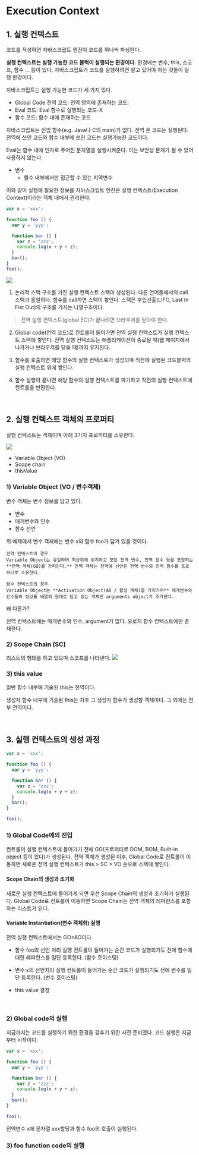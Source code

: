 # Execution Context

## 1. 실행 컨텍스트
코드를 작성하면 자바스크립트 엔진이 코드를 하나씩 파싱한다.

**실행 컨텍스트는 실행 가능한 코드 블럭이 실행되는 환경이다.** 환경에는 변수, this, 스코프, 함수 ... 등이 있다. 자바스크립트가 코드를 실행하려면 알고 있어야 하는 것들이 실행 환경이다.

자바스크립트는 실행 가능한 코드가 세 가지 있다.
* Global Code 전역 코드: 전역 영역에 존재하는 코드:
* Eval 코드: Eval 함수로 실행되는 코드-X
* 함수 코드: 함수 내에 존재하는 코드

자바스크립트는 진입 함수(e.g. Java나 C의 main)가 없다. 전역 쓴 코드는 실행된다. 전역에 쓰인 코드와 함수 내부에 쓰인 코드는 실행가능한 코드이다. 

Eval는 함수 내에 인자로 주어진 문자열을 실행시켜준다. 이는 보안상 문제가 될 수 있어 사용하지 않는다.

* 변수
  * 함수 내부에서만 접근할 수 있는 지역변수


이와 같이 실행에 필요한 정보를 자바스크립트 엔진은 실행 컨텍스트(Execution Context)이라는 객체 내에서 관리한다.

```javascript
var x = 'xxx';

function foo () {
  var y = 'yyy';

  function bar () {
    var z = 'zzz';
    console.log(x + y + z);
  }
  bar();
}
foo();
```

![](http://poiemaweb.com/img/ec_1.png)

1. 논리적 스택 구조를 가진 실행 컨텍스트 스택이 생성된다. 다른 언어들에서의 call 스택과 동일하다. 함수를 call하면 스택이 쌓인다. 스택은 후입선출(LIFO, Last In Fist Out)의 구조를 가지는 나열구조이다.

> 전역 실행 컨텍스트(global EC)가 끝나려면 브라우저를 닫아야 한다.

2. Global code(전역 코드)로 컨트롤이 들어가면 전역 실행 컨텍스트가 실행 컨텍스트 스택에 쌓인다. 전역 실행 컨텍스트는 애플리케이션이 종료될 때(웹 페이지에서 나가거나 브라우저를 닫을 때)까지 유지된다.

3. 함수를 호출하면 해당 함수의 실행 컨택스트가 생성되며 직전에 실행된 코드블럭의 실행 컨텍스트 위에 쌓인다.

4. 함수 실행이 끝나면 해당 함수의 실행 컨텍스트를 파기하고 직전의 실행 컨텍스트에 컨트롤을 반환한다.

<br>

## 2. 실행 컨텍스트 객체의 프로퍼티
실행 컨텍스트는 객체이며 아래 3가지 프로퍼티를 소유한다.

![](http://poiemaweb.com/img/excute_context_structure.png)

* Variable Object (VO)
* Scope chain
* thisValue

### 1) Variable Object (VO / 변수객체)

변수 객체는 변수 정보를 담고 있다.
* 변수
* 매개변수와 인수
* 함수 선언

위 예제에서 변수 객체에는 변수 x와 함수 foo가 담겨 있을 것이다.

```
전역 컨텍스트의 경우
Variable Object는 유일하며 최상위에 위치하고 모든 전역 변수, 전역 함수 등을 포함하는 **전역 객체(GO)를 가리킨다.** 전역 객체는 전역에 선언된 전역 변수와 전역 함수를 프로퍼티로 소유한다.
```

```
함수 컨텍스트의 경우
Variable Object는 **Activation Object(AO / 활성 객체)를 가리키며** 매개변수와 인수들의 정보를 배열의 형태로 담고 있는 객체인 arguments object가 추가된다.
```

왜 다른가?

전역 컨텍스트에는 매개변수와 인수, argument가 없다. 오로지 함수 컨텍스트에만 존재한다.

### 2) Scope Chain (SC)

리스트의 형태를 하고 있으며 스코프를 나타낸다. 
![](http://poiemaweb.com/img/ec-sc.png)

### 3) this value

일반 함수 내부에 기술된 this는 전역이다.

생성자 함수 내부에 기술된  this는 차후 그 생성자 함수가 생성할 객체이다. 그 외에는 전부 전역이다.

<br>

## 3. 실행 컨텍스트의 생성 과정

```javascript
var x = 'xxx';

function foo () {
  var y = 'yyy';

  function bar () {
    var z = 'zzz';
    console.log(x + y + z);
  }
  bar();
}

foo();
```

### 1) Global Code에의 진입

컨트롤이 실행 컨텍스트에 들어가기 전에 GO(프로퍼티로 DOM, BOM, Built-in object 등이 있다)가 생성된다. 전역 객체가 생성된 이후, Global Code로 컨트롤이 이동하면 새로운 전역 실행 컨텍스트가 this > SC > VO 순으로 스택에 쌓인다. 

#### **Scope Chain의 생성과 초기화**

새로운 실행 컨텍스트에 들어가게 되면 우선 Scope Chain의 생성과 초기화가 실행된다. Global Code로 컨트롤이 이동하면 Scope Chain는 전역 객체의 레퍼런스를 포함하는 리스트가 된다.

#### **Variable Instantiation(변수 객체화) 실행**
전역 실행 컨텍스트에서는 GO=AO이다. 
  * 함수 foo의 선언 처리
  실행 컨트롤이 들어가는 순간 코드가 실행되기도 전에 함수에 대한 레퍼런스를 일단 등록한다. (함수 호이스팅)

  * 변수 x의 선언처리
  실행 컨트롤이 들어가는 순간 코드가 실행되기도 전에 변수를 일단 등록한다. (변수 호이스팅)

  * this value 결정

<br>

### 2) Global code의 실행

지금까지는 코드를 실행하기 위한 환경을 갖추기 위한 사전 준비였다. 코드 실행은 지금부터 시작이다.

```javascript
var x = 'xxx';

function foo () {
  var y = 'yyy';

  function bar () {
    var z = 'zzz';
    console.log(x + y + z);
  }
  bar();
}

foo();
```

전역변수 x에 문자열 xxx할당과 함수 foo의 호출이 실행된다.

### 3) foo function code의 실행

